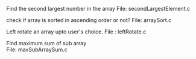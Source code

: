 Find the second largest number in the array
File: secondLargestElement.c

check if array is sorted in ascending order or not?
File: arraySort.c

Left rotate an array upto user's choice. 
File : leftRotate.c

Find maximum sum of sub array  
File: maxSubArraySum.c
